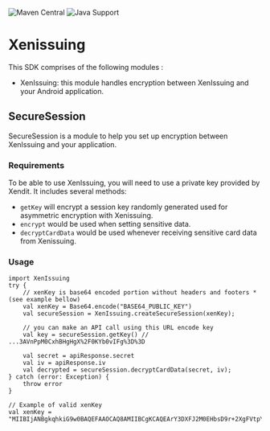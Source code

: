 ![Maven Central](https://img.shields.io/badge/-Maven%20Central-blue)
![Java Support](https://img.shields.io/badge/JVM-%3E%3D11-brightgreen)
# Xenissuing
This SDK comprises of the following modules :
- XenIssuing: this module handles encryption between XenIssuing and your Android application.
## SecureSession
SecureSession is a module to help you set up encryption between XenIssuing and your application.
### Requirements
To be able to use XenIssuing, you will need to use a private key provided by Xendit.
It includes several methods:
- `getKey` will encrypt a session key randomly generated used for asymmetric encryption with Xenissuing.
- `encrypt` would be used when setting sensitive data.
- `decryptCardData` would be used whenever receiving sensitive card data from Xenissuing.
### Usage
```android
import XenIssuing
try {
    // xenKey is base64 encoded portion without headers and footers *(see example bellow)
    val xenKey = Base64.encode("BASE64_PUBLIC_KEY")
    val secureSession = XenIssuing.createSecureSession(xenKey);
    
    // you can make an API call using this URL encode key
    val key = secureSession.getKey() // ...3AVnPpM0CxhBHgHgX%2F0KYb0vIFg%3D%3D

    val secret = apiResponse.secret
    val iv = apiResponse.iv
    val decrypted = secureSession.decryptCardData(secret, iv);
} catch (error: Exception) {
    throw error
}
```


``` 
// Example of valid xenKey
val xenKey = "MIIBIjANBgkqhkiG9w0BAQEFAAOCAQ8AMIIBCgKCAQEArY3DXFJ2M0EHbsD9r+2XgFVtpYEQR5bxnQZVHVxtVzQP8u2cv/1APs2cft+8E682wKGY7SFUEsFsoqxoak7qsfXYL/mOdvQe6XDyNC7N6oo9Zb8dUKtuy8qPb1bVeTbxAwDVUzIdJpiRVI69fAGCW7aF3jTAV7Q+Z5qUTaLUFyKvu3+j8u/A58Nw5fjOENTLHBZRrXhFtQC1eql2O6FiQRJBDACYtzhyFBMyT/B7SKNPkEvLm1w4AQEWxxwL93B8vxstfpatbJJvorJaDEl/glncxJVtZ0lBeB3dkWdro/TrhpPD7CHKlBIUKRfvq1TgmMFs9SP90DxD9l9mE+AUAwIDAQAB"
```